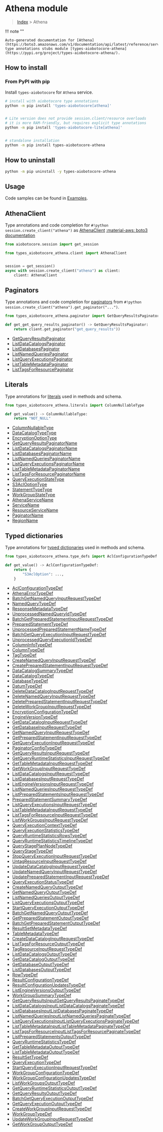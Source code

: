 # Athena module

> [Index](../README.md) > Athena


!!! note ""

    Auto-generated documentation for [Athena](https://boto3.amazonaws.com/v1/documentation/api/latest/reference/services/athena.html#Athena)
    type annotations stubs module [types-aiobotocore-athena](https://pypi.org/project/types-aiobotocore-athena/).

## How to install



### From PyPI with pip

Install `types-aiobotocore` for `Athena` service.

```bash
# install with aiobotocore type annotations
python -m pip install 'types-aiobotocore[athena]'


# Lite version does not provide session.client/resource overloads
# it is more RAM-friendly, but requires explicit type annotations
python -m pip install 'types-aiobotocore-lite[athena]'


# standalone installation
python -m pip install types-aiobotocore-athena
```



## How to uninstall

```bash
python -m pip uninstall -y types-aiobotocore-athena
```

## Usage

Code samples can be found in [Examples](./usage.md).

## AthenaClient

Type annotations and code completion for  `#!python session.create_client("athena")` as [AthenaClient](./client.md)
[:material-aws: boto3 documentation](https://boto3.amazonaws.com/v1/documentation/api/latest/reference/services/athena.html#Athena.Client)

```python title="Usage example"
from aiobotocore.session import get_session

from types_aiobotocore_athena.client import AthenaClient


session = get_session()
async with session.create_client("athena") as client:
    client: AthenaClient
```


## Paginators

Type annotations and code completion for
[paginators](./paginators.md)
from `#!python session.create_client("athena").get_paginator("...")`.

```python title="Usage example"
from types_aiobotocore_athena.paginator import GetQueryResultsPaginator

def get_get_query_results_paginator() -> GetQueryResultsPaginator:
    return client.get_paginator("get_query_results"))
```

- [GetQueryResultsPaginator](./paginators.md#getqueryresultspaginator)
- [ListDataCatalogsPaginator](./paginators.md#listdatacatalogspaginator)
- [ListDatabasesPaginator](./paginators.md#listdatabasespaginator)
- [ListNamedQueriesPaginator](./paginators.md#listnamedqueriespaginator)
- [ListQueryExecutionsPaginator](./paginators.md#listqueryexecutionspaginator)
- [ListTableMetadataPaginator](./paginators.md#listtablemetadatapaginator)
- [ListTagsForResourcePaginator](./paginators.md#listtagsforresourcepaginator)








## Literals

Type annotations for [literals](./literals.md) used in methods and schema.

```python title="Usage example"
from types_aiobotocore_athena.literals import ColumnNullableType

def get_value() -> ColumnNullableType:
    return "NOT_NULL"
```

- [ColumnNullableType](./literals.md#columnnullabletype)
- [DataCatalogTypeType](./literals.md#datacatalogtypetype)
- [EncryptionOptionType](./literals.md#encryptionoptiontype)
- [GetQueryResultsPaginatorName](./literals.md#getqueryresultspaginatorname)
- [ListDataCatalogsPaginatorName](./literals.md#listdatacatalogspaginatorname)
- [ListDatabasesPaginatorName](./literals.md#listdatabasespaginatorname)
- [ListNamedQueriesPaginatorName](./literals.md#listnamedqueriespaginatorname)
- [ListQueryExecutionsPaginatorName](./literals.md#listqueryexecutionspaginatorname)
- [ListTableMetadataPaginatorName](./literals.md#listtablemetadatapaginatorname)
- [ListTagsForResourcePaginatorName](./literals.md#listtagsforresourcepaginatorname)
- [QueryExecutionStateType](./literals.md#queryexecutionstatetype)
- [S3AclOptionType](./literals.md#s3acloptiontype)
- [StatementTypeType](./literals.md#statementtypetype)
- [WorkGroupStateType](./literals.md#workgroupstatetype)
- [AthenaServiceName](./literals.md#athenaservicename)
- [ServiceName](./literals.md#servicename)
- [ResourceServiceName](./literals.md#resourceservicename)
- [PaginatorName](./literals.md#paginatorname)
- [RegionName](./literals.md#regionname)




## Typed dictionaries

Type annotations for [typed dictionaries](./type_defs.md) used in methods and schema.

```python title="Usage example"
from types_aiobotocore_athena.type_defs import AclConfigurationTypeDef

def get_value() -> AclConfigurationTypeDef:
    return {
        "S3AclOption": ...,
    }
```

- [AclConfigurationTypeDef](./type_defs.md#aclconfigurationtypedef)
- [AthenaErrorTypeDef](./type_defs.md#athenaerrortypedef)
- [BatchGetNamedQueryInputRequestTypeDef](./type_defs.md#batchgetnamedqueryinputrequesttypedef)
- [NamedQueryTypeDef](./type_defs.md#namedquerytypedef)
- [ResponseMetadataTypeDef](./type_defs.md#responsemetadatatypedef)
- [UnprocessedNamedQueryIdTypeDef](./type_defs.md#unprocessednamedqueryidtypedef)
- [BatchGetPreparedStatementInputRequestTypeDef](./type_defs.md#batchgetpreparedstatementinputrequesttypedef)
- [PreparedStatementTypeDef](./type_defs.md#preparedstatementtypedef)
- [UnprocessedPreparedStatementNameTypeDef](./type_defs.md#unprocessedpreparedstatementnametypedef)
- [BatchGetQueryExecutionInputRequestTypeDef](./type_defs.md#batchgetqueryexecutioninputrequesttypedef)
- [UnprocessedQueryExecutionIdTypeDef](./type_defs.md#unprocessedqueryexecutionidtypedef)
- [ColumnInfoTypeDef](./type_defs.md#columninfotypedef)
- [ColumnTypeDef](./type_defs.md#columntypedef)
- [TagTypeDef](./type_defs.md#tagtypedef)
- [CreateNamedQueryInputRequestTypeDef](./type_defs.md#createnamedqueryinputrequesttypedef)
- [CreatePreparedStatementInputRequestTypeDef](./type_defs.md#createpreparedstatementinputrequesttypedef)
- [DataCatalogSummaryTypeDef](./type_defs.md#datacatalogsummarytypedef)
- [DataCatalogTypeDef](./type_defs.md#datacatalogtypedef)
- [DatabaseTypeDef](./type_defs.md#databasetypedef)
- [DatumTypeDef](./type_defs.md#datumtypedef)
- [DeleteDataCatalogInputRequestTypeDef](./type_defs.md#deletedatacataloginputrequesttypedef)
- [DeleteNamedQueryInputRequestTypeDef](./type_defs.md#deletenamedqueryinputrequesttypedef)
- [DeletePreparedStatementInputRequestTypeDef](./type_defs.md#deletepreparedstatementinputrequesttypedef)
- [DeleteWorkGroupInputRequestTypeDef](./type_defs.md#deleteworkgroupinputrequesttypedef)
- [EncryptionConfigurationTypeDef](./type_defs.md#encryptionconfigurationtypedef)
- [EngineVersionTypeDef](./type_defs.md#engineversiontypedef)
- [GetDataCatalogInputRequestTypeDef](./type_defs.md#getdatacataloginputrequesttypedef)
- [GetDatabaseInputRequestTypeDef](./type_defs.md#getdatabaseinputrequesttypedef)
- [GetNamedQueryInputRequestTypeDef](./type_defs.md#getnamedqueryinputrequesttypedef)
- [GetPreparedStatementInputRequestTypeDef](./type_defs.md#getpreparedstatementinputrequesttypedef)
- [GetQueryExecutionInputRequestTypeDef](./type_defs.md#getqueryexecutioninputrequesttypedef)
- [PaginatorConfigTypeDef](./type_defs.md#paginatorconfigtypedef)
- [GetQueryResultsInputRequestTypeDef](./type_defs.md#getqueryresultsinputrequesttypedef)
- [GetQueryRuntimeStatisticsInputRequestTypeDef](./type_defs.md#getqueryruntimestatisticsinputrequesttypedef)
- [GetTableMetadataInputRequestTypeDef](./type_defs.md#gettablemetadatainputrequesttypedef)
- [GetWorkGroupInputRequestTypeDef](./type_defs.md#getworkgroupinputrequesttypedef)
- [ListDataCatalogsInputRequestTypeDef](./type_defs.md#listdatacatalogsinputrequesttypedef)
- [ListDatabasesInputRequestTypeDef](./type_defs.md#listdatabasesinputrequesttypedef)
- [ListEngineVersionsInputRequestTypeDef](./type_defs.md#listengineversionsinputrequesttypedef)
- [ListNamedQueriesInputRequestTypeDef](./type_defs.md#listnamedqueriesinputrequesttypedef)
- [ListPreparedStatementsInputRequestTypeDef](./type_defs.md#listpreparedstatementsinputrequesttypedef)
- [PreparedStatementSummaryTypeDef](./type_defs.md#preparedstatementsummarytypedef)
- [ListQueryExecutionsInputRequestTypeDef](./type_defs.md#listqueryexecutionsinputrequesttypedef)
- [ListTableMetadataInputRequestTypeDef](./type_defs.md#listtablemetadatainputrequesttypedef)
- [ListTagsForResourceInputRequestTypeDef](./type_defs.md#listtagsforresourceinputrequesttypedef)
- [ListWorkGroupsInputRequestTypeDef](./type_defs.md#listworkgroupsinputrequesttypedef)
- [QueryExecutionContextTypeDef](./type_defs.md#queryexecutioncontexttypedef)
- [QueryExecutionStatisticsTypeDef](./type_defs.md#queryexecutionstatisticstypedef)
- [QueryRuntimeStatisticsRowsTypeDef](./type_defs.md#queryruntimestatisticsrowstypedef)
- [QueryRuntimeStatisticsTimelineTypeDef](./type_defs.md#queryruntimestatisticstimelinetypedef)
- [QueryStagePlanNodeTypeDef](./type_defs.md#querystageplannodetypedef)
- [QueryStageTypeDef](./type_defs.md#querystagetypedef)
- [StopQueryExecutionInputRequestTypeDef](./type_defs.md#stopqueryexecutioninputrequesttypedef)
- [UntagResourceInputRequestTypeDef](./type_defs.md#untagresourceinputrequesttypedef)
- [UpdateDataCatalogInputRequestTypeDef](./type_defs.md#updatedatacataloginputrequesttypedef)
- [UpdateNamedQueryInputRequestTypeDef](./type_defs.md#updatenamedqueryinputrequesttypedef)
- [UpdatePreparedStatementInputRequestTypeDef](./type_defs.md#updatepreparedstatementinputrequesttypedef)
- [QueryExecutionStatusTypeDef](./type_defs.md#queryexecutionstatustypedef)
- [CreateNamedQueryOutputTypeDef](./type_defs.md#createnamedqueryoutputtypedef)
- [GetNamedQueryOutputTypeDef](./type_defs.md#getnamedqueryoutputtypedef)
- [ListNamedQueriesOutputTypeDef](./type_defs.md#listnamedqueriesoutputtypedef)
- [ListQueryExecutionsOutputTypeDef](./type_defs.md#listqueryexecutionsoutputtypedef)
- [StartQueryExecutionOutputTypeDef](./type_defs.md#startqueryexecutionoutputtypedef)
- [BatchGetNamedQueryOutputTypeDef](./type_defs.md#batchgetnamedqueryoutputtypedef)
- [GetPreparedStatementOutputTypeDef](./type_defs.md#getpreparedstatementoutputtypedef)
- [BatchGetPreparedStatementOutputTypeDef](./type_defs.md#batchgetpreparedstatementoutputtypedef)
- [ResultSetMetadataTypeDef](./type_defs.md#resultsetmetadatatypedef)
- [TableMetadataTypeDef](./type_defs.md#tablemetadatatypedef)
- [CreateDataCatalogInputRequestTypeDef](./type_defs.md#createdatacataloginputrequesttypedef)
- [ListTagsForResourceOutputTypeDef](./type_defs.md#listtagsforresourceoutputtypedef)
- [TagResourceInputRequestTypeDef](./type_defs.md#tagresourceinputrequesttypedef)
- [ListDataCatalogsOutputTypeDef](./type_defs.md#listdatacatalogsoutputtypedef)
- [GetDataCatalogOutputTypeDef](./type_defs.md#getdatacatalogoutputtypedef)
- [GetDatabaseOutputTypeDef](./type_defs.md#getdatabaseoutputtypedef)
- [ListDatabasesOutputTypeDef](./type_defs.md#listdatabasesoutputtypedef)
- [RowTypeDef](./type_defs.md#rowtypedef)
- [ResultConfigurationTypeDef](./type_defs.md#resultconfigurationtypedef)
- [ResultConfigurationUpdatesTypeDef](./type_defs.md#resultconfigurationupdatestypedef)
- [ListEngineVersionsOutputTypeDef](./type_defs.md#listengineversionsoutputtypedef)
- [WorkGroupSummaryTypeDef](./type_defs.md#workgroupsummarytypedef)
- [GetQueryResultsInputGetQueryResultsPaginateTypeDef](./type_defs.md#getqueryresultsinputgetqueryresultspaginatetypedef)
- [ListDataCatalogsInputListDataCatalogsPaginateTypeDef](./type_defs.md#listdatacatalogsinputlistdatacatalogspaginatetypedef)
- [ListDatabasesInputListDatabasesPaginateTypeDef](./type_defs.md#listdatabasesinputlistdatabasespaginatetypedef)
- [ListNamedQueriesInputListNamedQueriesPaginateTypeDef](./type_defs.md#listnamedqueriesinputlistnamedqueriespaginatetypedef)
- [ListQueryExecutionsInputListQueryExecutionsPaginateTypeDef](./type_defs.md#listqueryexecutionsinputlistqueryexecutionspaginatetypedef)
- [ListTableMetadataInputListTableMetadataPaginateTypeDef](./type_defs.md#listtablemetadatainputlisttablemetadatapaginatetypedef)
- [ListTagsForResourceInputListTagsForResourcePaginateTypeDef](./type_defs.md#listtagsforresourceinputlisttagsforresourcepaginatetypedef)
- [ListPreparedStatementsOutputTypeDef](./type_defs.md#listpreparedstatementsoutputtypedef)
- [QueryRuntimeStatisticsTypeDef](./type_defs.md#queryruntimestatisticstypedef)
- [GetTableMetadataOutputTypeDef](./type_defs.md#gettablemetadataoutputtypedef)
- [ListTableMetadataOutputTypeDef](./type_defs.md#listtablemetadataoutputtypedef)
- [ResultSetTypeDef](./type_defs.md#resultsettypedef)
- [QueryExecutionTypeDef](./type_defs.md#queryexecutiontypedef)
- [StartQueryExecutionInputRequestTypeDef](./type_defs.md#startqueryexecutioninputrequesttypedef)
- [WorkGroupConfigurationTypeDef](./type_defs.md#workgroupconfigurationtypedef)
- [WorkGroupConfigurationUpdatesTypeDef](./type_defs.md#workgroupconfigurationupdatestypedef)
- [ListWorkGroupsOutputTypeDef](./type_defs.md#listworkgroupsoutputtypedef)
- [GetQueryRuntimeStatisticsOutputTypeDef](./type_defs.md#getqueryruntimestatisticsoutputtypedef)
- [GetQueryResultsOutputTypeDef](./type_defs.md#getqueryresultsoutputtypedef)
- [BatchGetQueryExecutionOutputTypeDef](./type_defs.md#batchgetqueryexecutionoutputtypedef)
- [GetQueryExecutionOutputTypeDef](./type_defs.md#getqueryexecutionoutputtypedef)
- [CreateWorkGroupInputRequestTypeDef](./type_defs.md#createworkgroupinputrequesttypedef)
- [WorkGroupTypeDef](./type_defs.md#workgrouptypedef)
- [UpdateWorkGroupInputRequestTypeDef](./type_defs.md#updateworkgroupinputrequesttypedef)
- [GetWorkGroupOutputTypeDef](./type_defs.md#getworkgroupoutputtypedef)

